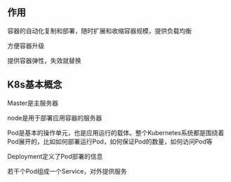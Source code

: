

## 作用

容器的自动化复制和部署，随时扩展和收缩容器规模，提供负载均衡



方便容器升级



提供容器弹性，失效就替换



## K8s基本概念

Master是主服务器

node是用于部署应用容器的服务器

Pod是基本的操作单元，也是应用运行的载体。整个Kubernetes系统都是围绕着Pod展开的，比如如何部署运行Pod，如何保证Pod的数量，如何访问Pod等

Deployment定义了Pod部署的信息

若干个Pod组成一个Service，对外提供服务



